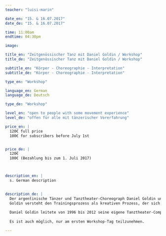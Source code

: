 ```yaml
---
teacher: "luisi-marin"

date_en: "15. & 16.07.2017"
date_de: "15. & 16.07.2017"

time: 11:00am
endtime: 04:30pm

image: 

title_en: "Zeitgenössischer Tanz mit Daniel Goldin / Workshop"
title_de: "Zeitgenössischer Tanz mit Daniel Goldin / Workshop"

subtitle_en: "Körper - Choreographie - Interpretation"
subtitle_de: "Körper - Choreographie - Interpretation"

type_en: "Workshop"

language_en: German
language_de: Deutsch

type_de: "Workshop"

level_en: "open to people with some movement experience"
level_de: "offen für alle mit tänzerischer Vorerfahrung"

price_en: |
  120€ full price    
  100€ for subscribers before July 1st  


price_de: |
  120€     
  100€ (Bezahlung bis zum 1. Juli 2017)



description_en: |  
  s. German description  

  
description_de: |
  Der argentinische Tänzer und Tanztheater-Choreograph Daniel Goldin unterrichtet eine Technik, die es dem Einzelnen ermöglicht, seine eigene Persönlichkeit mit einzubeziehen: Bewegungen, die mit dem Menschen zu tun haben und die zeigen, was den tanzenden Menschen bewegt.
  Goldin versteht den Trainingsprozess als kreativen Prozess, der sich nicht auf das Erlernen festgelegter Schritte oder Bewegungssequenzen begrenzt, sondern am Verständnis der Bewegung orientiert. Er benutzt dazu verschiedene Improvisationsthemen und kurze Sequenzen aus seinem choreographischen Repertoire. 
 
  Daniel Goldin leitete von 1996 bis 2012 seine eigene Tanztheater-Compagnie am Theater in Münster. Er studierte modernen und klassischen Tanz in Buenos Aires und war Mitglied bei Nucleodanza und der Grupo de Danza Contemporánea del Teatro San Martín. 1987 kam er nach Deutschland und wurde Tänzer im Folkwang Tanzstudio Essen. Er arbeitete unter anderem mit Pina Bausch und dem Wuppertaler Tanztheater sowie Künstlern wie Carolyn Carlson, Urs Dietrich, Raffaella Giordano und Susanne Linke.
  
  Es ist auch möglich, nur am ersten Workshop-Tag teilzunehmen.

---
```



